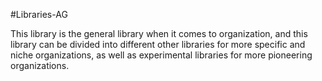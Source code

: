 #Libraries-AG

This library is the general library when it comes to organization, and this library can be divided into different other libraries for more specific and niche organizations, as well as experimental libraries for more pioneering organizations.